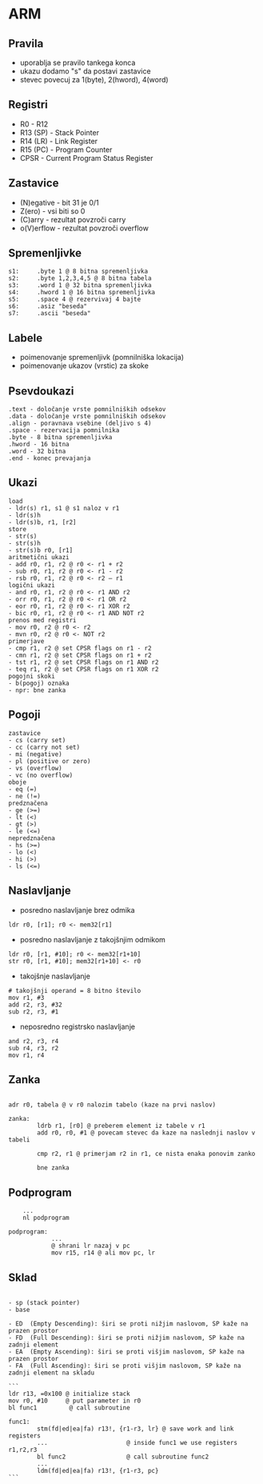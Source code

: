 # ARM 

## Pravila
- uporablja se pravilo tankega konca
- ukazu dodamo "s" da postavi zastavice
- stevec povecuj za 1(byte), 2(hword), 4(word)

## Registri
- R0 - R12
- R13 (SP) - Stack Pointer
- R14 (LR) - Link Register
- R15 (PC) - Program Counter
- CPSR - Current Program Status Register

## Zastavice
- (N)egative - bit 31 je 0/1
- Z(ero) - vsi biti so 0
- (C)arry - rezultat povzroči carry
- o(V)erflow - rezultat povzroči overflow

## Spremenljivke

```
s1:     .byte 1 @ 8 bitna spremenljivka
s2:     .byte 1,2,3,4,5 @ 8 bitna tabela
s3:     .word 1 @ 32 bitna spremenljivka
s4:     .hword 1 @ 16 bitna spremenljivka
s5:     .space 4 @ rezervivaj 4 bajte
s6:     .asiz "beseda"
s7:     .ascii "beseda"
```

## Labele
- poimenovanje spremenljivk (pomnilniška lokacija)
- poimenovanje ukazov (vrstic) za skoke

## Psevdoukazi
```
.text - določanje vrste pomnilniških odsekov
.data - določanje vrste pomnilniških odsekov
.align - poravnava vsebine (deljivo s 4)
.space - rezervacija pomnilnika
.byte - 8 bitna spremenljivka
.hword - 16 bitna
.word - 32 bitna
.end - konec prevajanja

```

## Ukazi

```
load
- ldr(s) r1, s1 @ s1 naloz v r1
- ldr(s)h
- ldr(s)b, r1, [r2]
store
- str(s)
- str(s)h
- str(s)b r0, [r1]
aritmetični ukazi
- add r0, r1, r2 @ r0 <- r1 + r2
- sub r0, r1, r2 @ r0 <- r1 - r2
- rsb r0, r1, r2 @ r0 <- r2 – r1
logični ukazi
- and r0, r1, r2 @ r0 <- r1 AND r2
- orr r0, r1, r2 @ r0 <- r1 OR r2
- eor r0, r1, r2 @ r0 <- r1 XOR r2
- bic r0, r1, r2 @ r0 <- r1 AND NOT r2
prenos med registri
- mov r0, r2 @ r0 <- r2
- mvn r0, r2 @ r0 <- NOT r2
primerjave
- cmp r1, r2 @ set CPSR flags on r1 - r2
- cmn r1, r2 @ set CPSR flags on r1 + r2
- tst r1, r2 @ set CPSR flags on r1 AND r2
- teq r1, r2 @ set CPSR flags on r1 XOR r2
pogojni skoki
- b(pogoj) oznaka 
- npr: bne zanka
```

## Pogoji

```
zastavice
- cs (carry set)
- cc (carry not set)
- mi (negative)
- pl (positive or zero)
- vs (overflow)
- vc (no overflow)
oboje
- eq (=)
- ne (!=)
predznačena
- ge (>=)
- lt (<)
- gt (>)
- le (<=)
nepredznačena
- hs (>=)
- lo (<)
- hi (>)
- ls (<=)
```

## Naslavljanje

- posredno naslavljanje brez odmika
```
ldr r0, [r1]; r0 <- mem32[r1] 
```
- posredno naslavljanje z takojšnjim odmikom
```
ldr r0, [r1, #10]; r0 <- mem32[r1+10]
str r0, [r1, #10]; mem32[r1+10] <- r0
```
- takojšnje naslavljanje
```
# takojšnji operand = 8 bitno število
mov r1, #3
add r2, r3, #32
sub r2, r3, #1
```
- neposredno registrsko naslavljanje
```
and r2, r3, r4
sub r4, r3, r2
mov r1, r4
```

## Zanka

```

adr r0, tabela @ v r0 nalozim tabelo (kaze na prvi naslov)

zanka:  
        ldrb r1, [r0] @ preberem element iz tabele v r1
        add r0, r0, #1 @ povecam stevec da kaze na naslednji naslov v tabeli

        cmp r2, r1 @ primerjam r2 in r1, ce nista enaka ponovim zanko

        bne zanka

```

## Podprogram

```
    ...
    nl podprogram

podprogram:
            ...
            @ shrani lr nazaj v pc
            mov r15, r14 @ ali mov pc, lr
```

## Sklad

````

- sp (stack pointer)
- base

- ED  (Empty Descending): širi se proti nižjim naslovom, SP kaže na prazen prostor
- FD  (Full Descending): širi se proti nižjim naslovom, SP kaže na zadnji element
- EA  (Empty Ascending): širi se proti višjim naslovom, SP kaže na prazen prostor
- FA  (Full Ascending): širi se proti višjim naslovom, SP kaže na zadnji element na skladu

```
ldr r13, =0x100 @ initialize stack
mov r0, #10     @ put parameter in r0
bl func1         @ call subroutine

func1:
        stm(fd|ed|ea|fa) r13!, {r1-r3, lr} @ save work and link registers
        ...                      @ inside func1 we use registers r1,r2,r3
        bl func2                 @ call subroutine func2
        ...
        ldm(fd|ed|ea|fa) r13!, {r1-r3, pc}
```
